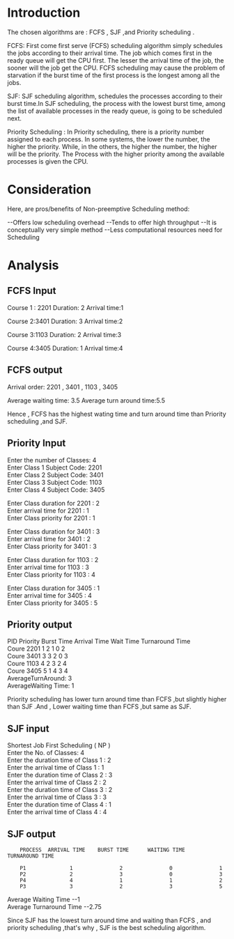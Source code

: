 # Introduction

The chosen algorithms are : FCFS , SJF ,and Priority scheduling .

FCFS: First come first serve (FCFS) scheduling algorithm simply schedules the jobs according to their arrival time. The job which comes first in the ready queue will get the CPU first. The lesser the arrival time of the job, the sooner will the job get the CPU. FCFS scheduling may cause the problem of starvation if the burst time of the first process is the longest among all the jobs.

SJF: SJF scheduling algorithm, schedules the processes according to their burst time.In SJF scheduling, the process with the lowest burst time, among the list of available processes in the ready queue, is going to be scheduled next.

Priority Scheduling : In Priority scheduling, there is a priority number assigned to each process. In some systems, the lower the number, the higher the priority. While, in the others, the higher the number, the higher will be the priority. The Process with the higher priority among the available processes is given the CPU.

# Consideration

Here, are pros/benefits of Non-preemptive Scheduling method:

--Offers low scheduling overhead
--Tends to offer high throughput
--It is conceptually very simple method
--Less computational resources need for Scheduling


# Analysis

## FCFS Input
Course 1 : 2201 
Duration: 2
Arrival time:1

Course 2:3401
Duration: 3
Arrival time:2

Course 3:1103
Duration: 2
Arrival time:3

Course 4:3405
Duration: 1
Arrival time:4

## FCFS output
Arrival order: 2201 , 3401 , 1103 , 3405 

Average waiting time: 3.5
Average turn around time:5.5

Hence , FCFS has the highest wating time and  turn around time than Priority scheduling ,and SJF.

## Priority Input
Enter the number of Classes: 4                                                           
Enter Class 1 Subject Code: 2201                                                         
Enter Class 2 Subject Code: 3401                                                         
Enter Class 3 Subject Code: 1103                                                         
Enter Class 4 Subject Code: 3405 

Enter Class duration for 2201 : 2                                                        
Enter arrival time for 2201 : 1                                                          
Enter Class priority for 2201 : 1  

Enter Class duration for 3401 : 3                                                        
Enter arrival time for 3401 : 2                                                          
Enter Class priority for 3401 : 3  

Enter Class duration for 1103 : 2                                                        
Enter arrival time for 1103 : 3                                                          
Enter Class priority for 1103 : 4  

Enter Class duration for 3405 : 1                                                        
Enter arrival time for 3405 : 4                                                          
Enter Class priority for 3405 : 5  
## Priority output
PID     Priority        Burst Time      Arrival Time    Wait Time       Turnaround Time  
Coure 2201      1               2               1               0               2        
Coure 3401      3               3               2               0               3        
Coure 1103      4               2               3               2               4        
Coure 3405      5               1               4               3               4        
AverageTurnAround: 3                                                                     
AverageWaiting Time: 1    

Priority scheduling has lower turn around time than FCFS ,but slightly higher than SJF .And , Lower waiting time than FCFS ,but same as SJF.

## SJF input
Shortest Job First Scheduling ( NP )                                                                                                                      
Enter the No. of Classes: 4                                                                                                                               
Enter the duration time of Class 1 : 2                                                                                                                    
Enter the arrival time of Class 1 : 1                                                                                                                     
Enter the duration time of Class 2 : 3  
Enter the arrival time of Class 2 : 2                                                                                                                     
Enter the duration time of Class 3 : 2                                                                                                                    
Enter the arrival time of Class 3 : 3                                                                                                                     
Enter the duration time of Class 4 : 1                                                                                                                    
Enter the arrival time of Class 4 : 4   
## SJF output
        PROCESS  ARRIVAL TIME    BURST TIME      WAITING TIME    TURNAROUND TIME                                                                          
                                                                                                                                                          
        P1              1               2               0               1                                                                                 
        P2              2               3               0               3                                                                                 
        P4              4               1               1               2                                                                                 
        P3              3               2               3               5                                                                                 
Average Waiting Time --1                                                                                                                                  
Average Turnaround Time --2.75                                                                                                                            
                                                                            
Since SJF has the lowest turn around time and waiting than FCFS , and priority scheduling ,that's why , SJF is the best scheduling algorithm.
